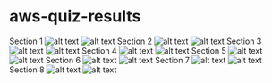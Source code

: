 # aws-quiz-results
Section 1
![alt text](<Screenshot 2024-06-24 222543.png>)
![alt text](<Screenshot 2024-06-24 225750.png>)
Section 2
![alt text](<Screenshot 2024-06-24 232527.png>)
![alt text](<Screenshot 2024-06-24 233024.png>)
Section 3
![alt text](<Screenshot 2024-06-25 225711.png>)
![alt text](<Screenshot 2024-06-25 230002.png>)
Section 4
![alt text](<Screenshot 2024-06-25 235734.png>)
![alt text](<Screenshot 2024-06-26 000026.png>)
Section 5
![alt text](<Screenshot 2024-06-26 000357.png>)
![alt text](<Screenshot 2024-06-26 004724.png>)
Section 6
![alt text](<Screenshot 2024-06-26 225639.png>)
![alt text](<Screenshot 2024-06-26 225912.png>)
Section 7
![alt text](<Screenshot 2024-06-26 230737.png>)
![alt text](<Screenshot 2024-06-26 231436.png>)
Section 8
![alt text](<Screenshot 2024-06-26 231711.png>)
![alt text](<Screenshot 2024-06-26 231921.png>)